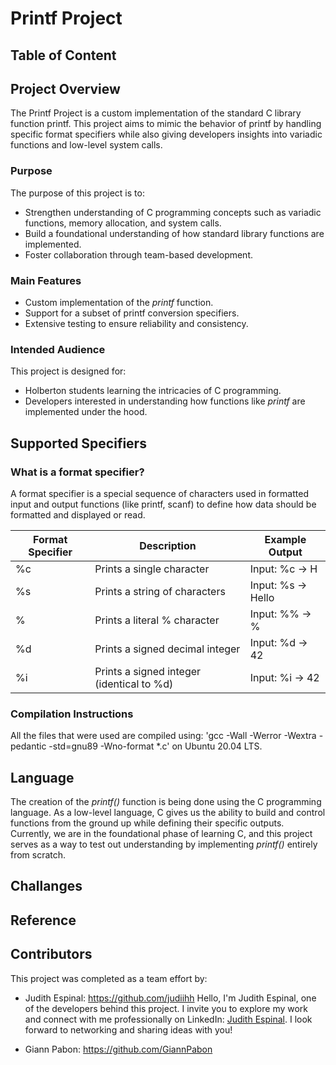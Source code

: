 # Printf Project

## Table of Content


## Project Overview
The Printf Project is a custom implementation of the standard C library function printf. This project aims to mimic the behavior of printf by handling specific format specifiers while also giving developers insights into variadic functions and low-level system calls.

### Purpose
The purpose of this project is to:
* Strengthen understanding of C programming concepts such as variadic functions, memory allocation, and system calls.
* Build a foundational understanding of how standard library functions are implemented.
* Foster collaboration through team-based development.

### Main Features
* Custom implementation of the _printf_ function.
* Support for a subset of printf conversion specifiers.
* Extensive testing to ensure reliability and consistency.

### Intended Audience
This project is designed for:
* Holberton students learning the intricacies of C programming.
* Developers interested in understanding how functions like _printf_ are implemented under the hood.

## Supported Specifiers

### What is a format specifier?
A format specifier is a special sequence of characters used in formatted input and output functions (like printf, scanf) to define how data should be formatted and displayed or read.

| Format Specifier | Description                               | Example Output       |
|------------------|-------------------------------------------|----------------------|
| %c               | Prints a single character                 | Input: %c -> H       |
| %s               | Prints a string of characters             | Input: %s -> Hello   |
| %                | Prints a literal % character              | Input: %% -> %       |
| %d               | Prints a signed decimal integer           | Input: %d -> 42      |
| %i               | Prints a signed integer (identical to %d) | Input: %i -> 42      |

### Compilation Instructions
All the files that were used are compiled using:
'gcc -Wall -Werror -Wextra -pedantic -std=gnu89 -Wno-format *.c' on Ubuntu 20.04 LTS.

## Language
The creation of the _printf()_ function is being done using the C programming language. As a low-level language, C gives us the ability to build and control functions from the ground up while defining their specific outputs. Currently, we are in the foundational phase of learning C, and this project serves as a way to test out understanding by implementing _printf()_ entirely from scratch.

## Challanges

## Reference

## Contributors
This project was completed as a team effort by:
* Judith Espinal: https://github.com/judiihh
Hello, I'm Judith Espinal, one of the developers behind this project. I invite you to explore my work and connect with me professionally on LinkedIn: [Judith Espinal](www.linkedin.com/in/judithespinal12). I look forward to networking and sharing ideas with you!

* Giann Pabon: https://github.com/GiannPabon

